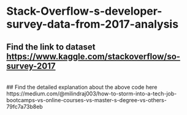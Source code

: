 # Stack-Overflow-s-developer-survey-data-from-2017-analysis
## Find the link to dataset https://www.kaggle.com/stackoverflow/so-survey-2017
<br>
## Find the detailed explanation about the above code here https://medium.com/@milindraj003/how-to-storm-into-a-tech-job-bootcamps-vs-online-courses-vs-master-s-degree-vs-others-79fc7a73b8eb

